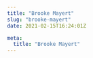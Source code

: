 ```yaml
---
title: "Brooke Mayert"
slug: "brooke-mayert"
date: 2021-02-15T16:24:01Z

meta:
  title: "Brooke Mayert"
---
```


